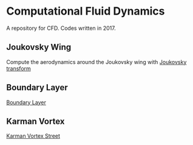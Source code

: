 # Computational Fluid Dynamics
A repository for CFD. Codes written in 2017.

## Joukovsky Wing
Compute the aerodynamics around the Joukovsky wing with [Joukovsky transform](https://en.wikipedia.org/wiki/Joukowsky_transform)

## Boundary Layer
[Boundary Layer](https://en.wikipedia.org/wiki/Boundary_layer)

## Karman Vortex
[Karman Vortex Street](https://en.wikipedia.org/wiki/K%C3%A1rm%C3%A1n_vortex_street)
